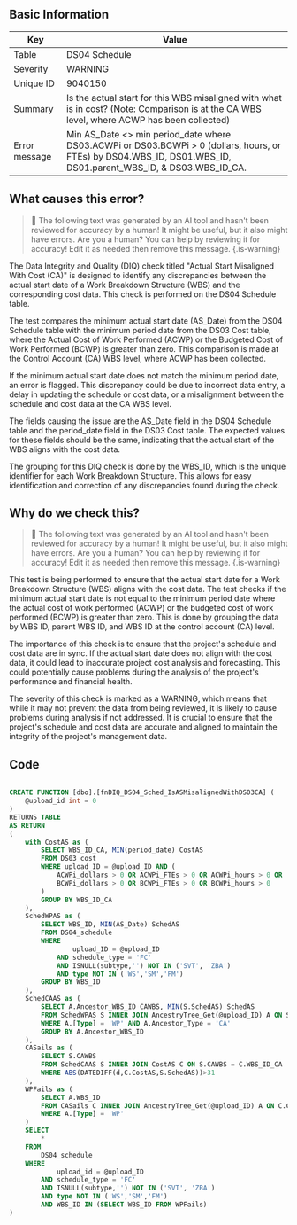 ## Basic Information

| Key           | Value                                                                                                                                                          |
| ------------- | -------------------------------------------------------------------------------------------------------------------------------------------------------------- |
| Table         | DS04 Schedule                                                                                                                                                  |
| Severity      | WARNING                                                                                                                                                        |
| Unique ID     | 9040150                                                                                                                                                        |
| Summary       | Is the actual start for this WBS misaligned with what is in cost? (Note: Comparison is at the CA WBS level, where ACWP has been collected)                     |
| Error message | Min AS_Date <> min period_date where DS03.ACWPi or DS03.BCWPi > 0 (dollars, hours, or FTEs) by DS04.WBS_ID, DS01.WBS_ID, DS01.parent_WBS_ID, & DS03.WBS_ID_CA. |

## What causes this error?

> :robot: The following text was generated by an AI tool and hasn't been reviewed for accuracy by a human! It might be useful, but it also might have errors. Are you a human? You can help by reviewing it for accuracy! Edit it as needed then remove this message.
> {.is-warning}

The Data Integrity and Quality (DIQ) check titled "Actual Start Misaligned With Cost (CA)" is designed to identify any discrepancies between the actual start date of a Work Breakdown Structure (WBS) and the corresponding cost data. This check is performed on the DS04 Schedule table.

The test compares the minimum actual start date (AS_Date) from the DS04 Schedule table with the minimum period date from the DS03 Cost table, where the Actual Cost of Work Performed (ACWP) or the Budgeted Cost of Work Performed (BCWP) is greater than zero. This comparison is made at the Control Account (CA) WBS level, where ACWP has been collected.

If the minimum actual start date does not match the minimum period date, an error is flagged. This discrepancy could be due to incorrect data entry, a delay in updating the schedule or cost data, or a misalignment between the schedule and cost data at the CA WBS level.

The fields causing the issue are the AS_Date field in the DS04 Schedule table and the period_date field in the DS03 Cost table. The expected values for these fields should be the same, indicating that the actual start of the WBS aligns with the cost data.

The grouping for this DIQ check is done by the WBS_ID, which is the unique identifier for each Work Breakdown Structure. This allows for easy identification and correction of any discrepancies found during the check.

## Why do we check this?

> :robot: The following text was generated by an AI tool and hasn't been reviewed for accuracy by a human! It might be useful, but it also might have errors. Are you a human? You can help by reviewing it for accuracy! Edit it as needed then remove this message.
> {.is-warning}

This test is being performed to ensure that the actual start date for a Work Breakdown Structure (WBS) aligns with the cost data. The test checks if the minimum actual start date is not equal to the minimum period date where the actual cost of work performed (ACWP) or the budgeted cost of work performed (BCWP) is greater than zero. This is done by grouping the data by WBS ID, parent WBS ID, and WBS ID at the control account (CA) level.

The importance of this check is to ensure that the project's schedule and cost data are in sync. If the actual start date does not align with the cost data, it could lead to inaccurate project cost analysis and forecasting. This could potentially cause problems during the analysis of the project's performance and financial health.

The severity of this check is marked as a WARNING, which means that while it may not prevent the data from being reviewed, it is likely to cause problems during analysis if not addressed. It is crucial to ensure that the project's schedule and cost data are accurate and aligned to maintain the integrity of the project's management data.

## Code

```sql

CREATE FUNCTION [dbo].[fnDIQ_DS04_Sched_IsASMisalignedWithDS03CA] (
	@upload_id int = 0
)
RETURNS TABLE
AS RETURN
(
	with CostAS as (
		SELECT WBS_ID_CA, MIN(period_date) CostAS
		FROM DS03_cost
		WHERE upload_ID = @upload_ID AND (
			ACWPi_dollars > 0 OR ACWPi_FTEs > 0 OR ACWPi_hours > 0 OR
			BCWPi_dollars > 0 OR BCWPi_FTEs > 0 OR BCWPi_hours > 0
		)
		GROUP BY WBS_ID_CA
	),
	SchedWPAS as (
		SELECT WBS_ID, MIN(AS_Date) SchedAS
		FROM DS04_schedule
		WHERE
				upload_ID = @upload_ID
			AND schedule_type = 'FC'
			AND ISNULL(subtype,'') NOT IN ('SVT', 'ZBA')
			AND type NOT IN ('WS','SM','FM')
		GROUP BY WBS_ID
	),
	SchedCAAS as (
		SELECT A.Ancestor_WBS_ID CAWBS, MIN(S.SchedAS) SchedAS
		FROM SchedWPAS S INNER JOIN AncestryTree_Get(@upload_ID) A ON S.WBS_ID = A.WBS_ID
		WHERE A.[Type] = 'WP' AND A.Ancestor_Type = 'CA'
		GROUP BY A.Ancestor_WBS_ID
	),
	CASails as (
		SELECT S.CAWBS
		FROM SchedCAAS S INNER JOIN CostAS C ON S.CAWBS = C.WBS_ID_CA
		WHERE ABS(DATEDIFF(d,C.CostAS,S.SchedAS))>31
	),
	WPFails as (
		SELECT A.WBS_ID
		FROM CASails C INNER JOIN AncestryTree_Get(@upload_ID) A ON C.CAWBS = A.Ancestor_WBS_ID
		WHERE A.[Type] = 'WP'
	)
	SELECT
		*
	FROM
		DS04_schedule
	WHERE
			upload_id = @upload_ID
		AND schedule_type = 'FC'
		AND ISNULL(subtype,'') NOT IN ('SVT', 'ZBA')
		AND type NOT IN ('WS','SM','FM')
		AND WBS_ID IN (SELECT WBS_ID FROM WPFails)
)
```
